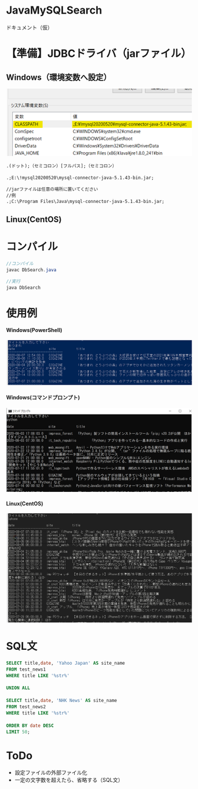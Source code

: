# JavaMySQLSearch
ドキュメント（仮）

# 【準備】JDBCドライバ（jarファイル）
## Windows（環境変数へ設定）

![jdbc](image/jdbc1.png)

```
.(ドット);（セミコロン）[フルパス];（セミコロン）

.;E:\!mysql20200520\mysql-connector-java-5.1.43-bin.jar;
```
```
//jarファイルは任意の場所に置いてください
//例
.;C:\Program Files\Java\mysql-connector-java-5.1.43-bin.jar;

```

## Linux(CentOS)

# コンパイル
```Java
//コンパイル
javac DbSearch.java
```
```Java
//実行
java DbSearch
```

# 使用例
#### Windows(PowerShell)
![hoge](image/search01.png)


#### Windows(コマンドプロンプト)
![hoge](image/search03.png)

#### Linux(CentOS)
![hoge](image/search02.png)

# SQL文
```SQL
SELECT title,date, 'Yahoo Japan' AS site_name 
FROM test_news1 
WHERE title LIKE '%str%'

UNION ALL

SELECT title,date, 'NHK News' AS site_name 
FROM test_news2 
WHERE title LIKE '%str%'

ORDER BY date DESC 
LIMIT 50;
```

# ToDo
- 設定ファイルの外部ファイル化
- 一定の文字数を超えたら、省略する（SQL文）
